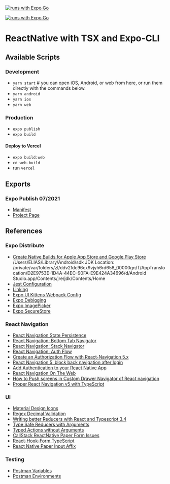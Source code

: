 [![runs with Expo Go](https://img.shields.io/badge/Runs%20with%20Expo%20Go-000.svg?style=flat-square&logo=EXPO&labelColor=f3f3f3&logoColor=000)](https://expo.io/client)

[![runs with Expo Go](https://img.shields.io/badge/Runs%20with%20Expo%20Go-4630EB.svg?style=flat-square&logo=EXPO&labelColor=f3f3f3&logoColor=000)](https://expo.io/client)

# ReactNative with TSX and Expo-CLI

## Available Scripts
### Development
- `yarn start` # you can open iOS, Android, or web from here, or run them directly with the commands below.
- `yarn android`
- `yarn ios`
- `yarn web`

### Production
- `expo publish`
- `expo build`

#### Deploy to Vercel
- `expo build:web`
- `cd web-build`
- run `vercel`


## Exports
### Expo Publish 07/2021
- [Manifest](https://exp.host/@israelias/MyTSProject/index.exp?sdkVersion=42.0.0)
- [Project Page](https://expo.io/@israelias/MyTSProject)

## References
### Expo Distribute
- [Create Native Builds for Apple App Store and Google Play Store](https://docs.expo.io/distribution/building-standalone-apps/)
/Users/ELIAS/Library/Android/sdk
JDK Location: /private/var/folders/zl/ddv2fdc96cx9vjyh6rd658_00000gn/T/AppTranslocation/D2E9753E-1D4A-44EC-90FA-E9E424A34696/d/Android Studio.app/Contents/jre/jdk/Contents/Home
- [Jest Configuration](https://jestjs.io/docs/configuration)
- [Linking](https://docs.expo.io/versions/latest/sdk/linking/)
- [Expo UI Kittens Webpack Config](https://github.com/akveo/react-native-ui-kitten/issues/996)
- [Expo Debigging](https://docs.expo.dev/workflow/debugging/)
- [Expo ImagePicker](https://docs.expo.dev/versions/latest/sdk/imagepicker/)
- [Expo SecureStore](https://docs.expo.dev/versions/latest/sdk/securestore/)

### React Navigation
- [React Navigation State Persistence](https://reactnavigation.org/docs/state-persistence)
- [React Navigation: Bottom Tab Navigator](https://reactnavigation.org/docs/bottom-tab-navigator)
- [React Navigation: Stack Navigator](https://reactnavigation.org/docs/6.x/stack-navigator/)
- [React Navigation: Auth Flow](https://reactnavigation.org/docs/auth-flow/)
- [Create an Authorization Flow with React-Navigation 5.x](https://dev.to/embeddednature/create-an-authorization-flow-with-react-navigation-5-x-2pkh)
- [React Navigation 5, block back navigation after login](https://stackoverflow.com/questions/60301963/react-navigation-5-block-back-navigation-after-login)
- [Add Authentication to your React Native App](https://www.ory.sh/login-react-native-authentication-example-api/)
- [React Navigation On The Web](https://reactnavigation.org/blog/2020/05/16/web-support/)
- [How to Push screens in Custom Drawer Navigator of React navigation](https://readybytes.in/blog/how-to-push-screens-in-custom-drawer-navigator-of-react-navigation)
- [Proper React Navigation v5 with TypeScript](https://jakallergis.com/proper-react-navigation-v-5-with-type-script)

### UI 
- [Material Design Icons](https://materialdesignicons.com/)
- [Regex Decimal Validation](https://stackoverflow.com/questions/51401672/regex-for-validate-number-to-2-decimal-places)
- [Writing better Reducers with React and Typescript 3.4](https://blog.usejournal.com/writing-better-reducers-with-react-and-typescript-3-4-30697b926ada)
- [Type Safe Reducers with Arguments](https://stackoverflow.com/questions/62561408/type-safe-redux-reducer-with-arguments)
- [Typed Actions without Arguments](https://stackoverflow.com/questions/61275469/how-to-write-a-typed-action-without-parameters)
- [CallStack ReactNative Paper Form Issues](https://github.com/callstack/react-native-paper/issues/1943)
- [React-Hook-Form TypeScript](https://react-hook-form.com/ts)
- [React Native Paper Input Affix](https://callstack.github.io/react-native-paper/text-input-affix.html)

### Testing
- [Postman Variables](https://learning.postman.com/docs/sending-requests/variables/)
- [Postman Environments](https://learning.postman.com/docs/sending-requests/managing-environments/)